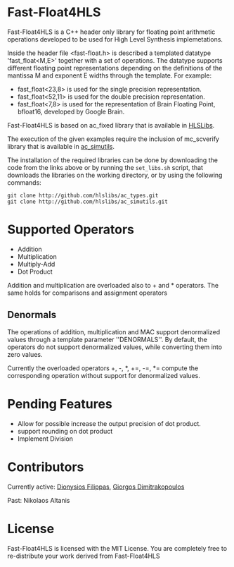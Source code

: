 # Fast-Float4HLS
Fast-Float4HLS is a C++ header only library for floating point arithmetic operations developed to be used for High Level Synthesis implemetations. 

Inside the header file <fast-float.h> is described a templated datatype 'fast_float<M,E>' together with a set of operations. The datatype supports different floating point representations depending on the definitions of the mantissa M and exponent E widths through the template.
For example:
* fast_float<23,8>  is used for the single precision representation.
* fast_float<52,11> is used for the double precision representation.
* fast_float<7,8>  is used for the representation of Brain Floating Point, bfloat16, developed by Google Brain.

Fast-Float4HLS is based on ac_fixed library that is available in [HLSLibs](https://github.com/hlslibs/ac_types).

The execution of the given examples require the inclusion of mc_scverify library that is available in [ac_simutils](https://github.com/hlslibs/ac_simutils/tree/master/include).

The installation of the required libraries can be done by downloading the code from the links above or by running the ```set_libs.sh``` script, that downloads the libraries on the working directory, or by using the following commands:

```console
git clone http://github.com/hlslibs/ac_types.git
git clone http://github.com/hlslibs/ac_simutils.git
```

# Supported Operators

* Addition
* Multiplication
* Multiply-Add
* Dot Product

Addition and multiplication are overloaded also to + and * operators. The same holds for comparisons and assignment operators

## Denormals
The operations of addition, multiplication and MAC support denormalized values through a template parameter ''DENORMALS''. By default, the operators do not support denormalized values, while converting them into zero values.

Currently the overloaded operators +, -, *, +=, -=, *= compute the corresponding operation without support for denormalized values.

# Pending Features

* Allow for possible increase the output precision of dot product.
* support rounding on dot product
* Implement Division

# Contributors

Currently active: [Dionysios Filippas](https://github.com/dionisisfil), [Giorgos Dimitrakopoulos](https://github.com/gdimitrak)

Past: Nikolaos Altanis

# License
Fast-Float4HLS is licensed with the MIT License. You are completely free to re-distribute your work derived from Fast-Float4HLS

